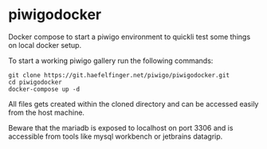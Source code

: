 # piwigodocker

Docker compose to start a piwigo environment to quickli test some things on local docker setup.

To start a working piwigo gallery run the following commands:

```
git clone https://git.haefelfinger.net/piwigo/piwigodocker.git
cd piwigodocker
docker-compose up -d
```

All files gets created within the cloned directory and can be accessed easily from the host machine.

Beware that the mariadb is exposed to localhost on port 3306 and is accessible from tools like mysql workbench or jetbrains datagrip.
